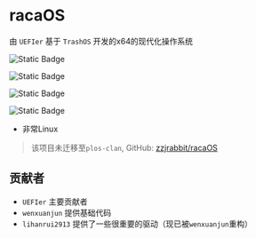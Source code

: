# racaOS

由 `UEFIer` 基于 `TrashOS` 开发的x64的现代化操作系统

![Static Badge](https://img.shields.io/badge/License-GPLv2-blue) 

![Static Badge](https://img.shields.io/badge/Language-1-orange) 

![Static Badge](https://img.shields.io/badge/hardware-x86_64-green)

![Static Badge](https://img.shields.io/badge/star-3-8A2BE2)

* 非常Linux

> 该项目未迁移至`plos-clan`, GitHub: [zzjrabbit/racaOS](https://github.com/zzjrabbit/racaOS)

## 贡献者

* `UEFIer` 主要贡献者
* `wenxuanjun` 提供基础代码
* `lihanrui2913` 提供了一些很重要的驱动（现已被`wenxuanjun`重构）
